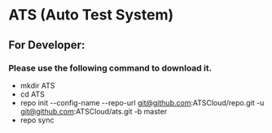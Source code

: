 # ATS (Auto Test System)

## For Developer:
### Please use the following command to download it.  
* mkdir ATS  
* cd ATS  
* repo init --config-name --repo-url git@github.com:ATSCloud/repo.git -u git@github.com:ATSCloud/ats.git -b master  
* repo sync  
